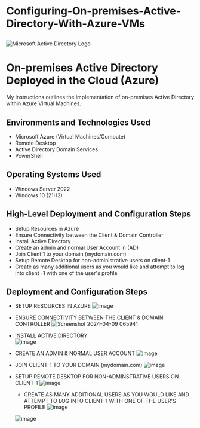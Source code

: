# Configuring-On-premises-Active-Directory-With-Azure-VMs<p align="center">
<img src="https://i.imgur.com/pU5A58S.png" alt="Microsoft Active Directory Logo"/>
</p>

<h1>On-premises Active Directory Deployed in the Cloud (Azure)</h1>
My instructions outlines the implementation of on-premises Active Directory within Azure Virtual Machines.<br />



<h2>Environments and Technologies Used</h2>

- Microsoft Azure (Virtual Machines/Compute)
- Remote Desktop
- Active Directory Domain Services
- PowerShell

<h2>Operating Systems Used </h2>

- Windows Server 2022
- Windows 10 (21H2)

<h2>High-Level Deployment and Configuration Steps</h2>

- Setup Resources in Azure
- Ensure Connectivity between the Client & Domain Controller 
- Install Active Directory 
- Create an admin and normal User Account in (AD)
- Join Client 1 to your domain (mydomain.com)
- Setup Remote Desktop for non-administrative users on client-1
- Create as many additional users as you would like and attempt to log into client -1 with one of the user's profile 

<h2>Deployment and Configuration Steps</h2>

- SETUP RESOURCES IN AZURE 
![image](https://github.com/Llave254/configure-ad/assets/166266714/a2658c73-bbfe-497d-8b7e-b019065550c5)

- ENSURE CONNECTIVITY BETWEEN THE CLIENT & DOMAIN CONTROLLER
![Screenshot 2024-04-09 065941](https://github.com/Llave254/configure-ad/assets/166266714/e0f881ec-a403-4511-af85-1c19bcd3f148)

- INSTALL ACTIVE DIRECTORY  
![image](https://github.com/Llave254/configure-ad/assets/166266714/4b531c8b-7533-4d41-b67d-218fe602998b)

- CREATE AN ADMIN & NORMAL USER ACCOUNT 
![image](https://github.com/Llave254/configure-ad/assets/166266714/d61d7a38-b849-470d-bb2d-071f25a13e5c)

- JOIN CLIENT-1 TO YOUR DOMAIN (mydomain.com)
![image](https://github.com/Llave254/configure-ad/assets/166266714/265a64bc-ea68-46de-82a3-1723e852fa44)

- SETUP REMOTE DESKTOP FOR NON-ADMINSTRATIVE USERS ON CLIENT-1
  ![image](https://github.com/Llave254/configure-ad/assets/166266714/d86ac674-5b21-4199-959d-864e4df38f55)

  - CREATE AS MANY ADDITIONAL USERS AS YOU WOULD LIKE AND ATTEMPT TO LOG INTO CLIENT-1 WITH ONE OF THE USER'S PROFILE
   ![image](https://github.com/Llave254/configure-ad/assets/166266714/4ea39c4f-c89d-480e-9442-d5a6275261a2)

  ![image](https://github.com/Llave254/configure-ad/assets/166266714/fff18953-7153-484d-b57d-873ca9570a36)

 




